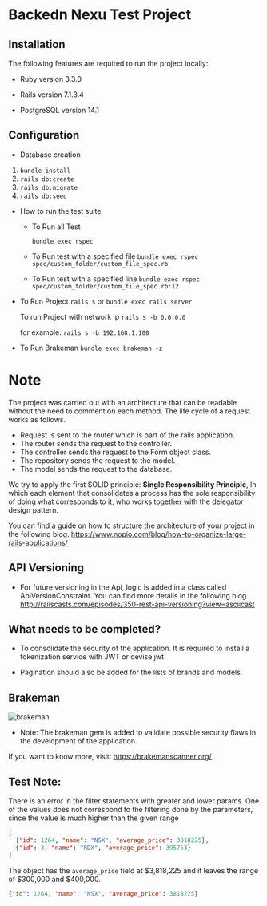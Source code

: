 # Backedn Nexu Test Project

## Installation

The following features are required to run the project locally:

* Ruby version 3.3.0

* Rails version 7.1.3.4

* PostgreSQL version 14.1

## Configuration

* Database creation
 1. `bundle install`
 2. `rails db:create`
 3. `rails db:migrate`
 4. `rails db:seed`

* How to run the test suite
  * To Run all Test

     `bundle exec rspec`

  * To Run test with a specified file
    `bundle exec rspec spec/custom_folder/custom_file_spec.rb`

  * To Run test with a specified line
    `bundle exec rspec spec/custom_folder/custom_file_spec.rb:12`

* To Run Project
   `rails s` or `bundle exec rails server`

  To run Project with network ip
   `rails s -b 0.0.0.0`

  for example:
   `rails s -b 192.168.1.100`

* To Run Brakeman
   `bundle exec brakeman -z`

# Note

The project was carried out with an architecture that can be readable without the need to comment on each method. The life cycle of a request works as follows.

- Request is sent to the router which is part of the rails application.
- The router sends the request to the controller.
- The controller sends the request to the Form object class.
- The repository sends the request to the model.
- The model sends the request to the database.

We try to apply the first SOLID principle: __Single Responsibility Principle__, In which each element that consolidates a process has the sole responsibility of doing what corresponds to it, who works together with the delegator design pattern.

You can find a guide on how to structure the architecture of your project in the following blog.
https://www.nopio.com/blog/how-to-organize-large-rails-applications/

## API Versioning

* For future versioning in the Api, logic is added in a class called ApiVersionConstraint.
You can find more details in the following blog http://railscasts.com/episodes/350-rest-api-versioning?view=asciicast

## What needs to be completed?

* To consolidate the security of the application. It is required to install a tokenization service with JWT or devise jwt

* Pagination should also be added for the lists of brands and models.

## Brakeman

![brakeman](brakeman.png)

* Note: The brakeman gem is added to validate possible security flaws in the development of the application.

If you want to know more, visit: https://brakemanscanner.org/

## Test Note:

There is an error in the filter statements with greater and lower params. One of the values ​​does not correspond to the filtering done by the parameters, since the value is much higher than the given range

```JSON
[
  {"id": 1264, "name": "NSX", "average_price": 3818225},
  {"id": 3, "name": "RDX", "average_price": 395753}
]

```

The object has the `average_price` field at $3,818,225 and it leaves the range of $300,000 and $400,000.
```JSON
{"id": 1264, "name": "NSX", "average_price": 3818225}
```

